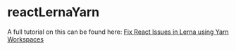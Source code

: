 # reactLernaYarn
A full tutorial on this can be found here: [Fix React Issues in Lerna using Yarn Workspaces](https://www.thearmchaircritic.org/tech-journals/fix-react-issues-in-lerna-using-yarn-workspaces)
